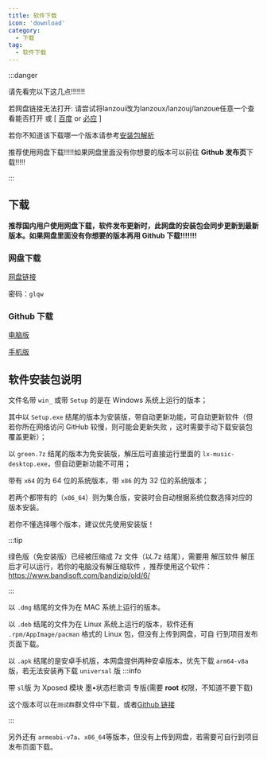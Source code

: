 ```yaml
---
title: 软件下载
icon: 'download'
category:
  - 下载
tag:
  - 软件下载
---
```


:::danger

请先看完以下这几点!!!!!!!

若网盘链接无法打开:
请尝试将lanzoui改为lanzoux/lanzouj/lanzoue任意一个查看能否打开 或 \[
[百度](https://www.baidu.com/s?wd=蓝奏云链接打不开) or [必应](https://cn.bing.com/search?q=蓝奏云链接打不开) \]

若你不知道该下载哪一个版本请参考[安装包解析](#软件安装包说明)

推荐使用网盘下载!!!!!如果网盘里面没有你想要的版本可以前往 **Github 发布页**下载!!!!!

:::

## 下载

**推荐国内用户使用网盘下载，软件发布更新时，此网盘的安装包会同步更新到最新版本。如果网盘里面没有你想要的版本再用 Github 下载!!!!!!!**

### 网盘下载

[网盘链接](https://www.lanzoui.com/b0bf2cfa/)

密码：`glqw`

### Github 下载

[电脑版](https://github.com/lyswhut/lx-music-desktop/releases)

[手机版](https://github.com/lyswhut/lx-music-mobile/releases)

## 软件安装包说明

文件名带 `win_` 或带 `Setup` 的是在 Windows 系统上运行的版本；

其中以 `Setup.exe` 结尾的版本为安装版，带自动更新功能，可自动更新软件（但若你所在网络访问 GitHub 较慢，则可能会更新失败
，这时需要手动下载安装包覆盖更新）；

以 `green.7z` 结尾的版本为免安装版，解压后可直接运行里面的 `lx-music-desktop.exe`，但自动更新功能不可用；

带有 `x64` 的为 64 位的系统版本，带 `x86` 的为 32 位的系统版本；

若两个都带有的（`x86_64`）则为集合版，安装时会自动根据系统位数选择对应的版本安装。

若你不懂选择哪个版本，建议优先使用安装版！

:::tip

绿色版（免安装版）已经被压缩成 7z 文件（以.7z 结尾），需要用 解压软件 解压后才可以运行，若你的电脑没有解压缩软件
，推荐使用这个软件：<https://www.bandisoft.com/bandizip/old/6/>

:::

以 `.dmg` 结尾的文件为在 MAC 系统上运行的版本。

以 `.deb` 结尾的文件为在 Linux 系统上运行的版本，软件还有 `.rpm/AppImage/pacman` 格式的 Linux 包，但没有上传到网盘，可自
行到项目发布页面下载。

以 `.apk` 结尾的是安卓手机版，本网盘提供两种安卓版本，优先下载 `arm64-v8a` 版，若无法安装再下载 `universal` 版
:::info

带 `sl`版 为 Xposed 模块 墨•状态栏歌词 专版(需要 **root** 权限，不知道不要下载)

这个版本可以在`测试群`群文件中下载，或者[Github 链接](https://github.com/lyswhut/lx-music-mobile/actions/workflows/statusbar-lyric.yml)

:::

另外还有 `armeabi-v7a`、`x86_64`等版本，但没有上传到网盘，若需要可自行到项目发布页面下载。
